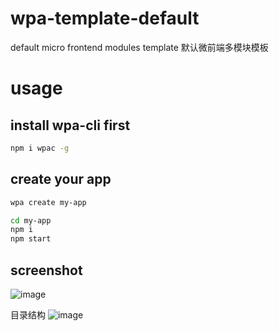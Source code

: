 # wpa-template-default

default micro frontend modules template
默认微前端多模块模板

# usage

## install wpa-cli first

```bash
npm i wpac -g

```

## create your app

```bash
wpa create my-app

cd my-app
npm i
npm start
```

## screenshot
![image](https://user-images.githubusercontent.com/93796780/224242567-25dcb4fc-61ce-4e0f-99b1-066b22b2bce6.png)

目录结构
![image](https://user-images.githubusercontent.com/93796780/224243029-25e267d8-76fa-4ef1-8c96-8737c2be07b7.png)
